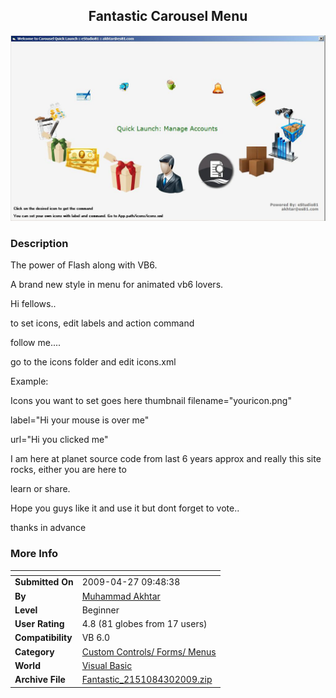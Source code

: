 ﻿<div align="center">

## Fantastic Carousel Menu

<img src="PIC2009430201843126.JPG">
</div>

### Description

The power of Flash along with VB6.

A brand new style in menu for animated vb6 lovers.

Hi fellows..

to set icons, edit labels and action command

follow me....

go to the icons folder and edit icons.xml

Example: <th>

Icons you want to set goes here thumbnail filename="youricon.png"

label="Hi your mouse is over me"

url="Hi you clicked me"

I am here at planet source code from last 6 years approx and really this site rocks, either you are here to

learn or share.

Hope you guys like it and use it but dont forget to vote..

thanks in advance
 
### More Info
 


<span>             |<span>
---                |---
**Submitted On**   |2009-04-27 09:48:38
**By**             |[Muhammad Akhtar](https://github.com/Planet-Source-Code/PSCIndex/blob/master/ByAuthor/muhammad-akhtar.md)
**Level**          |Beginner
**User Rating**    |4.8 (81 globes from 17 users)
**Compatibility**  |VB 6\.0
**Category**       |[Custom Controls/ Forms/  Menus](https://github.com/Planet-Source-Code/PSCIndex/blob/master/ByCategory/custom-controls-forms-menus__1-4.md)
**World**          |[Visual Basic](https://github.com/Planet-Source-Code/PSCIndex/blob/master/ByWorld/visual-basic.md)
**Archive File**   |[Fantastic\_2151084302009\.zip](https://github.com/Planet-Source-Code/muhammad-akhtar-fantastic-carousel-menu__1-72052/archive/master.zip)








